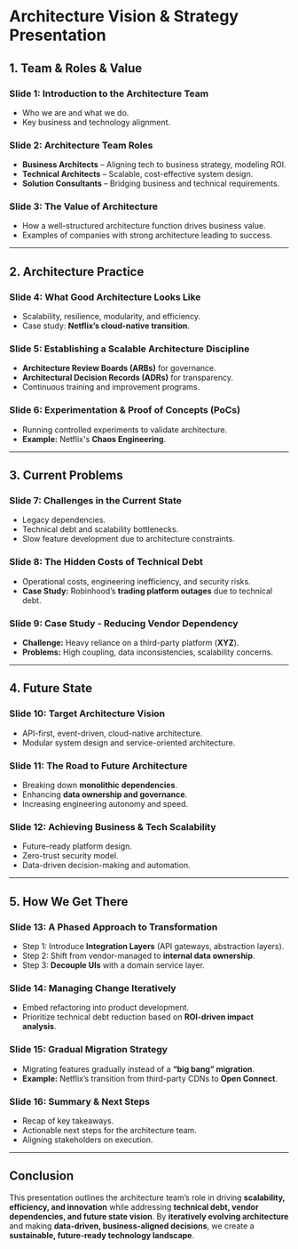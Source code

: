 # **Architecture Vision & Strategy Presentation**

## **1. Team & Roles & Value**

### **Slide 1: Introduction to the Architecture Team**
- Who we are and what we do.
- Key business and technology alignment.

### **Slide 2: Architecture Team Roles**
- **Business Architects** – Aligning tech to business strategy, modeling ROI.
- **Technical Architects** – Scalable, cost-effective system design.
- **Solution Consultants** – Bridging business and technical requirements.

### **Slide 3: The Value of Architecture**
- How a well-structured architecture function drives business value.
- Examples of companies with strong architecture leading to success.

---

## **2. Architecture Practice**

### **Slide 4: What Good Architecture Looks Like**
- Scalability, resilience, modularity, and efficiency.
- Case study: **Netflix’s cloud-native transition**.

### **Slide 5: Establishing a Scalable Architecture Discipline**
- **Architecture Review Boards (ARBs)** for governance.
- **Architectural Decision Records (ADRs)** for transparency.
- Continuous training and improvement programs.

### **Slide 6: Experimentation & Proof of Concepts (PoCs)**
- Running controlled experiments to validate architecture.
- **Example:** Netflix's **Chaos Engineering**.

---

## **3. Current Problems**

### **Slide 7: Challenges in the Current State**
- Legacy dependencies.
- Technical debt and scalability bottlenecks.
- Slow feature development due to architecture constraints.

### **Slide 8: The Hidden Costs of Technical Debt**
- Operational costs, engineering inefficiency, and security risks.
- **Case Study:** Robinhood’s **trading platform outages** due to technical debt.

### **Slide 9: Case Study - Reducing Vendor Dependency**
- **Challenge:** Heavy reliance on a third-party platform (**XYZ**).
- **Problems:** High coupling, data inconsistencies, scalability concerns.

---

## **4. Future State**

### **Slide 10: Target Architecture Vision**
- API-first, event-driven, cloud-native architecture.
- Modular system design and service-oriented architecture.

### **Slide 11: The Road to Future Architecture**
- Breaking down **monolithic dependencies**.
- Enhancing **data ownership and governance**.
- Increasing engineering autonomy and speed.

### **Slide 12: Achieving Business & Tech Scalability**
- Future-ready platform design.
- Zero-trust security model.
- Data-driven decision-making and automation.

---

## **5. How We Get There**

### **Slide 13: A Phased Approach to Transformation**
- Step 1: Introduce **Integration Layers** (API gateways, abstraction layers).
- Step 2: Shift from vendor-managed to **internal data ownership**.
- Step 3: **Decouple UIs** with a domain service layer.

### **Slide 14: Managing Change Iteratively**
- Embed refactoring into product development.
- Prioritize technical debt reduction based on **ROI-driven impact analysis**.

### **Slide 15: Gradual Migration Strategy**
- Migrating features gradually instead of a **“big bang” migration**.
- **Example:** Netflix’s transition from third-party CDNs to **Open Connect**.

### **Slide 16: Summary & Next Steps**
- Recap of key takeaways.
- Actionable next steps for the architecture team.
- Aligning stakeholders on execution.

---

## **Conclusion**
This presentation outlines the architecture team’s role in driving **scalability, efficiency, and innovation** while addressing **technical debt, vendor dependencies, and future state vision**. By **iteratively evolving architecture** and making **data-driven, business-aligned decisions**, we create a **sustainable, future-ready technology landscape**.

